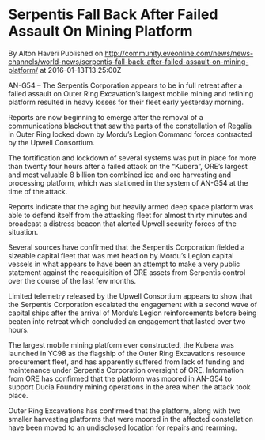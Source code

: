 # Serpentis Fall Back After Failed Assault On Mining Platform
By Alton Haveri
Published on http://community.eveonline.com/news/news-channels/world-news/serpentis-fall-back-after-failed-assault-on-mining-platform/ at 2016-01-13T13:25:00Z

AN-G54 – The Serpentis Corporation appears to be in full retreat after a failed assault on Outer Ring Excavation’s largest mobile mining and refining platform resulted in heavy losses for their fleet early yesterday morning.

Reports are now beginning to emerge after the removal of a communications blackout that saw the parts of the constellation of Regalia in Outer Ring locked down by Mordu’s Legion Command forces contracted by the Upwell Consortium.

The fortification and lockdown of several systems was put in place for more than twenty four hours after a failed attack on the “Kubera”, ORE’s largest and most valuable 8 billion ton combined ice and ore harvesting and processing platform, which was stationed in the system of AN-G54 at the time of the attack.

Reports indicate that the aging but heavily armed deep space platform was able to defend itself from the attacking fleet for almost thirty minutes and broadcast a distress beacon that alerted Upwell security forces of the situation.

Several sources have confirmed that the Serpentis Corporation fielded a sizeable capital fleet that was met head on by Mordu’s Legion capital vessels in what appears to have been an attempt to make a very public statement against the reacquisition of ORE assets from Serpentis control over the course of the last few months.

Limited telemetry released by the Upwell Consortium appears to show that the Serpentis Corporation escalated the engagement with a second wave of capital ships after the arrival of Mordu’s Legion reinforcements before being beaten into retreat which concluded an engagement that lasted over two hours.

The largest mobile mining platform ever constructed, the Kubera was launched in YC98 as the flagship of the Outer Ring Excavations resource procurement fleet, and has apparently suffered from lack of funding and maintenance&nbsp;under Serpentis Corporation oversight of ORE. Information from ORE has confirmed that the platform was moored in AN-G54 to support Ducia Foundry mining operations in the area when the attack took place.

Outer Ring Excavations has confirmed that the platform, along with two smaller harvesting platforms that were moored in the affected constellation have been moved to an undisclosed location for repairs and rearming.

